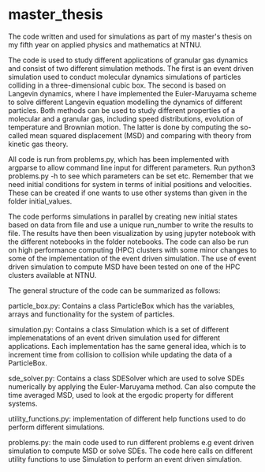 # master_thesis
The code written and used for simulations as part of my master's thesis on my fifth year on applied physics and mathematics at NTNU.

The code is used to study different applications of granular gas dynamics and consist of two different simulation methods. The first is an event driven simulation used to conduct molecular dynamics simulations of particles colliding in a three-dimensional cubic box. The second is based on Langevin dynamics, where I have implemented the Euler-Maruyama scheme to solve different Langevin equation modelling the dynamics of different particles. Both methods can be used to study different properties of a molecular and a granular gas, including speed distributions, evolution of temperature and Brownian motion. The latter is done by computing the so-called mean squared displacement (MSD) and comparing with theory from kinetic gas theory.

All code is run from problems.py, which has been implemented with argparse to allow command line input for different parameters. Run python3 problems.py -h to see which parameters can be set etc. Remember that we need initial conditions for system in terms of initial positions and velocities. These can be created if one wants to use other systems than given in the folder initial_values.

The code performs simulations in parallel by creating new initial states based on data from file and use a unique run_number to write the results to file. The results have then been visualization by using jupyter notebook with the different notebooks in the folder notebooks. The code can also be run on high performance computing (HPC) clusters with some minor changes to some of the implementation of the event driven simulation. The use of event driven simulation to compute MSD have been tested on one of the HPC clusters available at NTNU.

The general structure of the code can be summarized as follows:

particle_box.py: Contains a class ParticleBox which has the variables, arrays and functionality for the system of particles.

simulation.py: Contains a class Simulation which is a set of different implemenatations of an event driven simulation used for different applications. Each implementation has the same general idea, which is to increment time from collision to collision while updating the data of a ParticleBox.

sde_solver.py: Contains a class SDESolver which are used to solve SDEs numerically by applying the Euler-Maruyama method. Can also compute the time averaged MSD, used to look at the ergodic property for different systems.

utility_functions.py: implementation of different help functions used to do perform different simulations.

problems.py: the main code used to run different problems e.g event driven simulation to compute MSD or solve SDEs. The code here calls on different utility functions to use Simulation to perform an event driven simulation.
